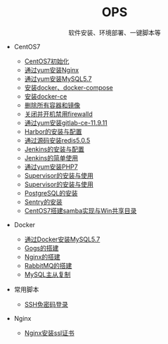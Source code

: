 <h1 align="center"> OPS </h1>
<p align="center"> 
软件安装、环境部署、一键脚本等 
</p>

- CentOS7
  - [CentOS7初始化](common-software-install)
  - [通过yum安装Nginx](nginx-yum-install)
  - [通过yum安装MySQL5.7](mysql57-yum-install)
  - [安装docker、docker-compose](docker-yum-install)
  - [安装docker-ce](docker-ce-yum-install)
  - [删除所有容器和镜像](docker-rm-all)
  - [关闭并开机禁用firewalld](firewalld-disable)
  - [通过yum安装gitlab-ce-11.9.11](gitlab-ce-11.9.11-yum-install)
  - [Harbor的安装与配置](harbor-install)
  - [通过源码安装redis5.0.5](redis5-src-install)
  - [Jenkins的安装与配置](Jenkins-yum-install)
  - [Jenkins的简单使用](Jenkins-Gogs)
  - [通过yum安装PHP7](PHP7-yum-install)
  - [Supervisor的安装与使用](Supervisor)
  - [Supervisor的安装与使用](Supervisor)
  - [PostgreSQL的安装](PostgreSQL)
  - [Sentry的安装](Sentry)
  - [CentOS7搭建samba实现与Win共享目录](samba)
  
- Docker
  - [通过Docker安装MySQL5.7](docker/mysql57-docker-install)
  - [Gogs的搭建](docker/Gogs-docker-install)
  - [Nginx的搭建](docker/Nginx-docker-install)
  - [RabbitMQ的搭建](docker/RabbitMQ-docker-install)
  - [MySQL主从复制](https://github.com/duiying/dockerfiles/tree/master/mysql-master-slave)
  
- 常用脚本
  - [SSH免密码登录](Script/auto-password-ssh-login)
    
- Nginx
    - [Nginx安装ssl证书](Nginx/ssl-install)
    
    